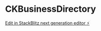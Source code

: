# CKBusinessDirectory

[Edit in StackBlitz next generation editor ⚡️](https://stackblitz.com/~/github.com/Chris-June/CKBusinessDirectory)